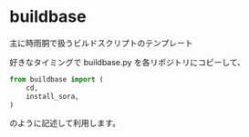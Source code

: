 # buildbase

主に時雨胴で扱うビルドスクリプトのテンプレート

好きなタイミングで buildbase.py を各リポジトリにコピーして、

```python
from buildbase import (
    cd,
    install_sora,
)
```

のように記述して利用します。
